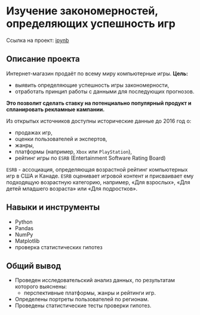 # Изучение закономерностей, определяющих успешность игр
Ссылка на проект:
[ipynb](https://github.com/gaidds/portfolio/blob/main/Games%20analysis/games_analysis_project.ipynb)

## Описание проекта

Интернет-магазин продаёт по всему миру компьютерные игры. 
**Цель:**
- выявить определяющие успешность игры закономерности,
- отработать принцип работы с данными для последующих прогнозов.

**Это позволит сделать ставку на потенциально популярный продукт и спланировать рекламные кампании.**

Из открытых источников доступны исторические данные до 2016 год о:
- продажах игр,
- оценки пользователей и экспертов,
- жанры,
- платформы (например, `Xbox` или `PlayStation`),
- рейтинг игры по  `ESRB` (Entertainment Software Rating Board)

`ESRB` - ассоциация, определяющая возрастной рейтинг компьютерных игр в США и Канаде. `ESRB` оценивает игровой контент и присваивает ему подходящую возрастную категорию, например, «Для взрослых», «Для детей младшего возраста» или «Для подростков».

## Навыки и инструменты
- Python
- Pandas
- NumPy
- Matplotlib
- проверка статистических гипотез

## Общий вывод

- Проведен исследовательский анализ данных, по результатам которого выяснены:
  - перспективные платформы, жанры и рейтинги игр.
- Определены портреты пользователей по регионам.
- Проведены статистические тесты проверки гипотез.
